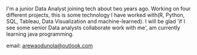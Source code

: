 I'm a junior Data Analyst joining tech about two years ago. Working on four different projects, this is some technology I have worked with(R, Python, SQL, Tableau, Data Visualization and machine-learned). I will be glad 'if I see some senior Data analysts collaborate work with me', am currently learning java programming.

email: arewaodunola@outlook.com

